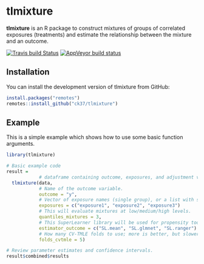 
<!-- README.md is generated from README.Rmd. Please edit that file -->

# tlmixture

**tlmixture** is an R package to construct mixtures of groups of
correlated exposures (treatments) and estimate the relationship between
the mixture and an outcome.

[![Travis build
Status](https://travis-ci.com/ck37/tlmixture.svg?token=dUHb6GuutEciSMYLsscV&branch=master)](https://travis-ci.com/ck37/tlmixture)
[![AppVeyor build
status](https://ci.appveyor.com/api/projects/status/github/ck37/tlmixture?branch=master&svg=true)](https://ci.appveyor.com/project/ck37/tlmixture)

## Installation

You can install the development version of tlmixture from GitHub:

``` r
install.packages("remotes")
remotes::install_github("ck37/tlmixture")
```

## Example

This is a simple example which shows how to use some basic function
arguments.

``` r
library(tlmixture)

# Basic example code
result =
            # dataframe containing outcome, exposures, and adjustment variables.
  tlmixture(data,
            # Name of the outcome variable.
            outcome = "y",
            # Vector of exposure names (single group), or a list with separate vectors per group.
            exposures = c("exposure1", "exposure2", "exposure3")
            # This will evaluate mixtures at low/medium/high levels.
            quantiles_mixtures = 3,
            # This SuperLearner library will be used for propensity too.
            estimator_outcome = c("SL.mean", "SL.glmnet", "SL.ranger")
            # How many CV-TMLE folds to use; more is better, but slower to compute.
            folds_cvtmle = 5)

# Review parameter estimates and confidence intervals.
result$combined$results
```
